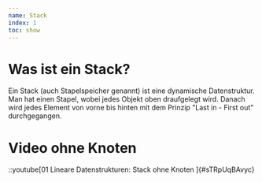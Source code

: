 ```yaml
---
name: Stack
index: 1
toc: show
---
```


# Was ist ein Stack?
Ein Stack (auch Stapelspeicher genannt) ist eine dynamische Datenstruktur. Man hat einen Stapel, wobei jedes Objekt oben draufgelegt wird. Danach wird jedes Element von vorne bis hinten mit dem Prinzip "Last in - First out" durchgegangen.

# Video ohne Knoten  
::youtube[01 Lineare Datenstrukturen:  Stack ohne Knoten ]{#sTRpUqBAvyc}
